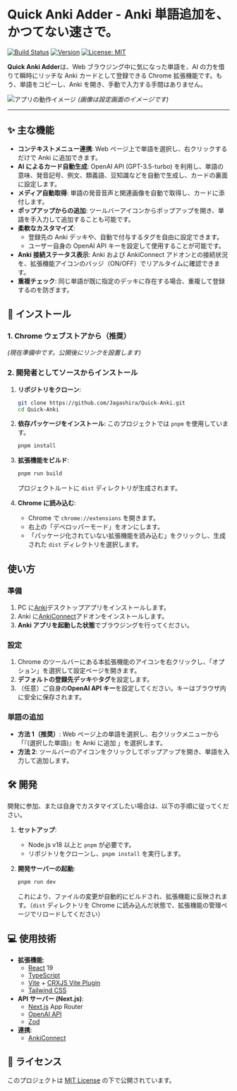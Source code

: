 # Quick Anki Adder - Anki 単語追加を、かつてない速さで。

[![Build Status](https://img.shields.io/badge/build-passing-brightgreen)](https://github.com)
[![Version](https://img.shields.io/badge/version-1.0.0-blue)](https://github.com)
[![License: MIT](https://img.shields.io/badge/License-MIT-yellow.svg)](https://opensource.org/licenses/MIT)

**Quick Anki Adder**は、Web ブラウジング中に気になった単語を、AI の力を借りて瞬時にリッチな Anki カードとして登録できる Chrome 拡張機能です。もう、単語をコピーし、Anki を開き、手動で入力する手間はありません。

![アプリの動作イメージ](https://github.com/user-attachments/assets/bf32d935-6063-4e52-bb1d-757b569d09c1)
_(画像は設定画面のイメージです)_

---

## ✨ 主な機能

- **コンテキストメニュー連携**: Web ページ上で単語を選択し、右クリックするだけで Anki に追加できます。
- **AI によるカード自動生成**: OpenAI API (GPT-3.5-turbo) を利用し、単語の意味、発音記号、例文、類義語、豆知識などを自動で生成し、カードの裏面に設定します。
- **メディア自動取得**: 単語の発音音声と関連画像を自動で取得し、カードに添付します。
- **ポップアップからの追加**: ツールバーアイコンからポップアップを開き、単語を手入力して追加することも可能です。
- **柔軟なカスタマイズ**:
  - 登録先の Anki デッキや、自動で付与するタグを自由に設定できます。
  - ユーザー自身の OpenAI API キーを設定して使用することが可能です。
- **Anki 接続ステータス表示**: Anki および AnkiConnect アドオンとの接続状況を、拡張機能アイコンのバッジ（ON/OFF）でリアルタイムに確認できます。
- **重複チェック**: 同じ単語が既に指定のデッキに存在する場合、重複して登録するのを防ぎます。

## 🚀 インストール

### 1. Chrome ウェブストアから（推奨）

_(現在準備中です。公開後にリンクを設置します)_

### 2. 開発者としてソースからインストール

1.  **リポジトリをクローン**:

    ```bash
    git clone https://github.com/Jagashira/Quick-Anki.git
    cd Quick-Anki
    ```

2.  **依存パッケージをインストール**:
    このプロジェクトでは `pnpm` を使用しています。

    ```bash
    pnpm install
    ```

3.  **拡張機能をビルド**:

    ```bash
    pnpm run build
    ```

    プロジェクトルートに `dist` ディレクトリが生成されます。

4.  **Chrome に読み込む**:
    - Chrome で `chrome://extensions` を開きます。
    - 右上の「デベロッパーモード」をオンにします。
    - 「パッケージ化されていない拡張機能を読み込む」をクリックし、生成された `dist` ディレクトリを選択します。

## 使い方

### 準備

1.  PC に[Anki](https://apps.ankiweb.net/)デスクトップアプリをインストールします。
2.  Anki に[AnkiConnect](https://ankiweb.net/shared/info/2055492159)アドオンをインストールします。
3.  **Anki アプリを起動した状態**でブラウジングを行ってください。

### 設定

1.  Chrome のツールバーにある本拡張機能のアイコンを右クリックし、「オプション」を選択して設定ページを開きます。
2.  **デフォルトの登録先デッキ**や**タグ**を設定します。
3.  （任意）ご自身の**OpenAI API キー**を設定してください。キーはブラウザ内に安全に保存されます。

### 単語の追加

- **方法 1（推奨）**: Web ページ上の単語を選択し、右クリックメニューから「『(選択した単語)』を Anki に追加 」を選択します。
- **方法 2**: ツールバーのアイコンをクリックしてポップアップを開き、単語を入力して追加します。

## 🛠️ 開発

開発に参加、または自身でカスタマイズしたい場合は、以下の手順に従ってください。

1.  **セットアップ**:

    - Node.js v18 以上と `pnpm` が必要です。
    - リポジトリをクローンし、`pnpm install` を実行します。

2.  **開発サーバーの起動**:

    ```bash
    pnpm run dev
    ```

    これにより、ファイルの変更が自動的にビルドされ、拡張機能に反映されます。（`dist` ディレクトリを Chrome に読み込んだ状態で、拡張機能の管理ページでリロードしてください）

## 💻 使用技術

- **拡張機能**:
  - [React](https://react.dev/) 19
  - [TypeScript](https://www.typescriptlang.org/)
  - [Vite](https://vitejs.dev/) + [CRXJS Vite Plugin](https://crxjs.dev/vite-plugin)
  - [Tailwind CSS](https://tailwindcss.com/)
- **API サーバー (Next.js)**:
  - [Next.js](https://nextjs.org/) App Router
  - [OpenAI API](https://platform.openai.com/docs/api-reference)
  - [Zod](https://zod.dev/)
- **連携**:
  - [AnkiConnect](https://github.com/FooSoft/anki-connect)

## 📄 ライセンス

このプロジェクトは [MIT License](LICENSE) の下で公開されています。
